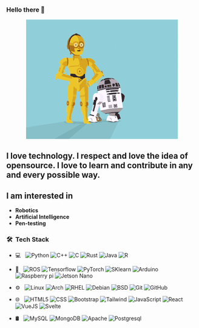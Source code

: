 ### Hello there 👋
<p align="Center" ><img src="https://raw.githubusercontent.com/Shellinit2/Shellinit2/main/giphy.gif" width ="400px"></p>
      
<!--        
**Shellinit2/Shellinit2** is a ✨   _special_ ✨ reposito     ry because its `README.md` (this file) appears on your GitHub profile.
                                                                                   
Here are some ideas to get you st a  rted:                                              
                                                                       
- 🔭 I’m currently working on ...                                              
- 🌱 I’m currently learning ...                       
- 👯 I’m looking to collaborate o        n .        ..  
- 🤔 I’m looking for help with ...                    
- 💬 Ask me about ...                       
- 📫 How to reach me: ...     
- 😄 Pronouns: ...          
- ⚡ Fun fact: ...       
-->                     
          
## I love technology. I respect and love the idea of opensource. I love to learn and contribute in any and every possible way.
  

## I am interested in
 - **Robotics** 
 - **Artificial Intelligence**
 - **Pen-testing**  
      
      
    
<h3> 🛠 &nbsp;Tech Stack</h3>

-  💻 &nbsp;
  ![Python](https://img.shields.io/badge/-Python-333333?style=flat&logo=python)
  ![C++](https://img.shields.io/badge/-C++-333333?style=flat&logo=C%2B%2B)
  ![C](https://img.shields.io/badge/-C-333333?style=flat&logo=C)
  ![Rust](https://img.shields.io/badge/-Rust-333333?style=flat&logo=Rust)
  ![Java](https://img.shields.io/badge/-Java-333333?style=flat&logo=openjdk)
  ![R](https://img.shields.io/badge/-R-333333?style=flat&logo=r)
- 🤖 &nbsp;
  ![ROS](https://img.shields.io/badge/-ROS-333333?style=flat&logo=ros)
  ![Tensorflow](https://img.shields.io/badge/-Tensorflow-333333?style=flat&logo=Tensorflow)
  ![PyTorch](https://img.shields.io/badge/-pytorch-333333?style=flat&logo=pytorch)
  ![SKlearn](https://img.shields.io/badge/-Scikit%20learn-333333?style=flat&logo=Scikitlearn)
  ![Arduino](https://img.shields.io/badge/-Arduino-333333?style=flat&logo=Arduino)
  ![Raspberry pi](https://img.shields.io/badge/-Raspberrypi-333333?style=flat&logo=raspberrypi)
  ![Jetson Nano](https://img.shields.io/badge/-JetonNano-333333?style=flat&logo=nvidia)
  
- ⚙️ &nbsp;
  ![Linux](https://img.shields.io/badge/-linux-333333?style=flat&logo=linux)
  ![Arch](https://img.shields.io/badge/-archlinux-333333?style=flat&logo=archlinux)
  ![RHEL](https://img.shields.io/badge/-redhat-333333?style=flat&logo=redhat)
  ![Debian](https://img.shields.io/badge/-debain-333333?style=flat&logo=debian)
  ![BSD](https://img.shields.io/badge/-BSD-333333?style=flat&logo=freebsd)
  ![Git](https://img.shields.io/badge/-Git-333333?style=flat&logo=git)
  ![GitHub](https://img.shields.io/badge/-GitHub-333333?style=flat&logo=github)
- 🌐 &nbsp;
  ![HTML5](https://img.shields.io/badge/-HTML5-333333?style=flat&logo=HTML5)
  ![CSS](https://img.shields.io/badge/-CSS-333333?style=flat&logo=CSS3&logoColor=1572B6)
  ![Bootstrap](https://img.shields.io/badge/-Bootstrap-333333?style=flat&logo=Bootstrap)
  ![Tailwind](https://img.shields.io/badge/Tailwind_CSS-38B2AC?style=for-the-badge&logo=tailwind-css)
  ![JavaScript](https://img.shields.io/badge/-JavaScript-333333?style=flat&logo=javascript)
  ![React](https://img.shields.io/badge/-React-333333?style=flat&logo=react)
  ![VueJS](https://img.shields.io/badge/-Vuejs-333333?style=flat&logo=vue.js)
  ![Svelte](https://img.shields.io/badge/-Svelte-333333?style=flat&logo=svelte) 
- 🛢 &nbsp;
  ![MySQL](https://img.shields.io/badge/-MySQL-333333?style=flat&logo=mysql)
  ![MongoDB](https://img.shields.io/badge/-MongoDB-333333?style=flat&logo=mongodb)
  ![Apache](https://img.shields.io/badge/-Apache-333333?style=flat&logo=Apache)
  ![Postgresql](https://img.shields.io/badge/-postgresql-333333?style=flat&logo=postgresql)

